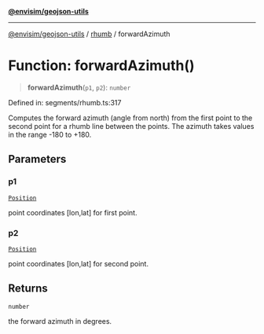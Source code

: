 [**@envisim/geojson-utils**](../../README.md)

---

[@envisim/geojson-utils]() / [rhumb](../README.md) / forwardAzimuth

# Function: forwardAzimuth()

> **forwardAzimuth**(`p1`, `p2`): `number`

Defined in: segments/rhumb.ts:317

Computes the forward azimuth (angle from north) from the first point
to the second point for a rhumb line between the points.
The azimuth takes values in the range -180 to +180.

## Parameters

### p1

[`Position`](../../geojson/type-aliases/Position.md)

point coordinates [lon,lat] for first point.

### p2

[`Position`](../../geojson/type-aliases/Position.md)

point coordinates [lon,lat] for second point.

## Returns

`number`

the forward azimuth in degrees.
